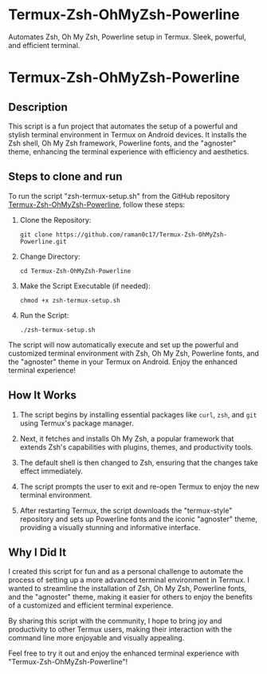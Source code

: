 # Termux-Zsh-OhMyZsh-Powerline
Automates Zsh, Oh My Zsh, Powerline setup in Termux. Sleek, powerful, and efficient terminal.

# Termux-Zsh-OhMyZsh-Powerline

## Description

This script is a fun project that automates the setup of a powerful and stylish terminal environment in Termux on Android devices. It installs the Zsh shell, Oh My Zsh framework, Powerline fonts, and the "agnoster" theme, enhancing the terminal experience with efficiency and aesthetics.

## Steps to clone and run
To run the script "zsh-termux-setup.sh" from the GitHub repository [Termux-Zsh-OhMyZsh-Powerline](https://github.com/raman0c17/Termux-Zsh-OhMyZsh-Powerline.git), follow these steps:

1. Clone the Repository:
   ```
   git clone https://github.com/raman0c17/Termux-Zsh-OhMyZsh-Powerline.git
   ```

2. Change Directory:
   ```
   cd Termux-Zsh-OhMyZsh-Powerline
   ```

3. Make the Script Executable (if needed):
   ```
   chmod +x zsh-termux-setup.sh
   ```

4. Run the Script:
   ```
   ./zsh-termux-setup.sh
   ```

The script will now automatically execute and set up the powerful and customized terminal environment with Zsh, Oh My Zsh, Powerline fonts, and the "agnoster" theme in your Termux on Android. Enjoy the enhanced terminal experience!
## How It Works

1. The script begins by installing essential packages like `curl`, `zsh`, and `git` using Termux's package manager.

2. Next, it fetches and installs Oh My Zsh, a popular framework that extends Zsh's capabilities with plugins, themes, and productivity tools.

3. The default shell is then changed to Zsh, ensuring that the changes take effect immediately.

4. The script prompts the user to exit and re-open Termux to enjoy the new terminal environment.

5. After restarting Termux, the script downloads the "termux-style" repository and sets up Powerline fonts and the iconic "agnoster" theme, providing a visually stunning and informative interface.

## Why I Did It

I created this script for fun and as a personal challenge to automate the process of setting up a more advanced terminal environment in Termux. I wanted to streamline the installation of Zsh, Oh My Zsh, Powerline fonts, and the "agnoster" theme, making it easier for others to enjoy the benefits of a customized and efficient terminal experience.

By sharing this script with the community, I hope to bring joy and productivity to other Termux users, making their interaction with the command line more enjoyable and visually appealing.

Feel free to try it out and enjoy the enhanced terminal experience with "Termux-Zsh-OhMyZsh-Powerline"!
